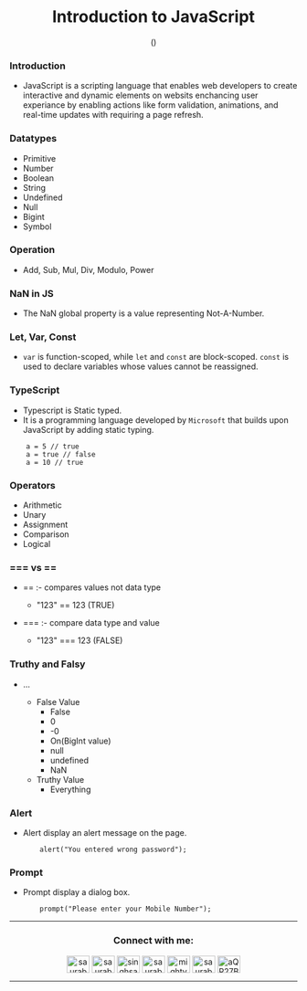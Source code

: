 <h1 align="center"> Introduction to JavaScript   </h1>
<p align="center" > () </p>

### Introduction
+ JavaScript is a scripting language that enables web developers to create interactive and dynamic elements on websits enchancing user experiance by enabling actions like form validation, animations, and real-time updates with requiring a page refresh.

### Datatypes
+ Primitive
+ Number
+ Boolean
+ String
+ Undefined
+ Null 
+ Bigint
+ Symbol

### Operation
+ Add, Sub, Mul, Div, Modulo, Power

### NaN in JS
+ The NaN global property is a value representing Not-A-Number.

### Let, Var, Const
+  `var` is function-scoped, while `let` and `const` are block-scoped. `const` is used to declare variables whose values cannot be reassigned.

### TypeScript
+ Typescript is Static typed.
+ It is a programming language developed by `Microsoft` that builds upon JavaScript by adding static typing.

```Js
    a = 5 // true
    a = true // false
    a = 10 // true

```

### Operators
+ Arithmetic
+ Unary
+ Assignment 
+ Comparison
+ Logical

### === vs ==
+ == :- compares values not data type
    + "123" == 123 (TRUE)

+ === :- compare data type and value
    + "123" === 123 (FALSE)

### Truthy and Falsy 
+ ...

    + False Value
        + False
        + 0
        + -0
        + On(BigInt value)
        + null
        + undefined
        + NaN
    + Truthy Value
        + Everything 

### Alert
+ Alert display an alert message on the page.

    ```Js
        alert("You entered wrong password");
    ```

### Prompt
+ Prompt display a dialog box.

    ```Js
        prompt("Please enter your Mobile Number");
    ```

---

<h3 align="center">Connect with me:</h3>
<p align="center">
<a href="https://twitter.com/saurabhbahadur" target="blank"><img align="center" src="https://raw.githubusercontent.com/rahuldkjain/github-profile-readme-generator/master/src/images/icons/Social/twitter.svg" alt="saurabhbahadur" height="30" width="40" /></a>
<a href="https://linkedin.com/in/saurabhbahadur" target="blank"><img align="center" src="https://raw.githubusercontent.com/rahuldkjain/github-profile-readme-generator/master/src/images/icons/Social/linked-in-alt.svg" alt="saurabhbahadur" height="30" width="40" /></a>
<a href="https://fb.com/singhsaurabhbahadur" target="blank"><img align="center" src="https://raw.githubusercontent.com/rahuldkjain/github-profile-readme-generator/master/src/images/icons/Social/facebook.svg" alt="singhsaurabhbahadur" height="30" width="40" /></a>
<a href="https://instagram.com/saurabhbahadur_" target="blank"><img align="center" src="https://raw.githubusercontent.com/rahuldkjain/github-profile-readme-generator/master/src/images/icons/Social/instagram.svg" alt="saurabhbahadur_" height="30" width="40" /></a>
<a href="https://www.youtube.com/c/mighty saur" target="blank"><img align="center" src="https://raw.githubusercontent.com/rahuldkjain/github-profile-readme-generator/master/src/images/icons/Social/youtube.svg" alt="mighty saur" height="30" width="40" /></a>
<a href="https://www.hackerrank.com/saurabhbahadur" target="blank"><img align="center" src="https://raw.githubusercontent.com/rahuldkjain/github-profile-readme-generator/master/src/images/icons/Social/hackerrank.svg" alt="saurabhbahadur" height="30" width="40" /></a>
<a href="https://discord.gg/aQR27Bg7de" target="blank"><img align="center" src="https://raw.githubusercontent.com/rahuldkjain/github-profile-readme-generator/master/src/images/icons/Social/discord.svg" alt="aQR27Bg7de" height="30" width="40" /></a>
</p>

---

